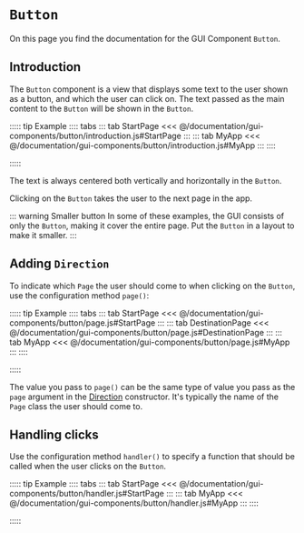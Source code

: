 # `Button`
On this page you find the documentation for the GUI Component `Button`.





## Introduction
The `Button` component is a view that displays some text to the user shown as a button, and which the user can click on. The text passed as the main content to the `Button` will be shown in the `Button`.

::::: tip Example
:::: tabs
::: tab StartPage
<<< @/documentation/gui-components/button/introduction.js#StartPage
:::
::: tab MyApp
<<< @/documentation/gui-components/button/introduction.js#MyApp
:::
::::

<ShowApp gui-component="button" filename="introduction" />

:::::

The text is always centered both vertically and horizontally in the `Button`.

Clicking on the `Button` takes the user to the next page in the app.

::: warning Smaller button
In some of these examples, the GUI consists of only the `Button`, making it cover the entire page. Put the `Button` in a layout to make it smaller.
:::



## Adding `Direction`
To indicate which `Page` the user should come to when clicking on the `Button`, use the configuration method `page()`:

::::: tip Example
:::: tabs
::: tab StartPage
<<< @/documentation/gui-components/button/page.js#StartPage
:::
::: tab DestinationPage
<<< @/documentation/gui-components/button/page.js#DestinationPage
:::
::: tab MyApp
<<< @/documentation/gui-components/button/page.js#MyApp
:::
::::

<ShowApp gui-component="button" filename="page" />

:::::

The value you pass to `page()` can be the same type of value you pass as the `page` argument in the [Direction](../../classes/direction/) constructor. It's typically the name of the `Page` class the user should come to.




## Handling clicks
Use the configuration method `handler()` to specify a function that should be called when the user clicks on the `Button`.

::::: tip Example
:::: tabs
::: tab StartPage
<<< @/documentation/gui-components/button/handler.js#StartPage
:::
::: tab MyApp
<<< @/documentation/gui-components/button/handler.js#MyApp
:::
::::

<ShowApp gui-component="button" filename="handler" />

:::::